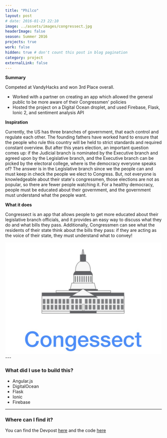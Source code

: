 ```yaml
---
title: "Philco"
layout: post
# date: 2016-01-23 22:10
image: ../assets/images/congressect.jpg
headerImage: false
season: Summer 2016
projects: true
work: false
hidden: true # don't count this post in blog pagination
category: project
externalLink: false
---
```



**Summary** 

Competed at VandyHacks and won 3rd Place overall.

* Worked with a partner on creating an app which allowed the general public to be more aware of their Congressmen' policies
* Hosted the project on a Digital Ocean droplet, and used Firebase, Flask, Ionic 2, and sentiment analysis API


**Inspiration**

Currently, the US has three branches of government, that each control and regulate each other. The founding fathers have worked hard to ensure that the people who rule this country will be held to strict standards and required constant overview. But after this years election, an important question comes up: if the Judicial branch is nominated by the Executive branch and agreed upon by the Legislative branch, and the Executive branch can be picked by the electoral college, where is the democracy everyone speaks of? The answer is in the Legislative branch since we the people can and must keep in check the people we elect to Congress. But, not everyone is knowledgeable about their state's congressmen, those elections are not as popular, so there are fewer people watching it. For a healthy democracy, people must be educated about their government, and the government must understand what the people want.

**What it does**

Congressect is an app that allows people to get more educated about their legislative branch officials, and it provides an easy way to discuss what they do and what bills they pass. Additionally, Congressmen can see what the residents of their state think about the bills they pass: if they are acting as the voice of their state, they must understand what to convey!


<div style="text-align:center"><img src="../assets/images/congressect.jpg" /></div>
---

### What did I use to build this?

- Angular.js
- DigitalOcean
- Flask
- Ionic
- Firebase
  

---

### Where can I find it?

You can find the Devpost [here](https://devpost.com/software/congressect) and the code [here](https://github.com/jkarol572/vandyhacks)
